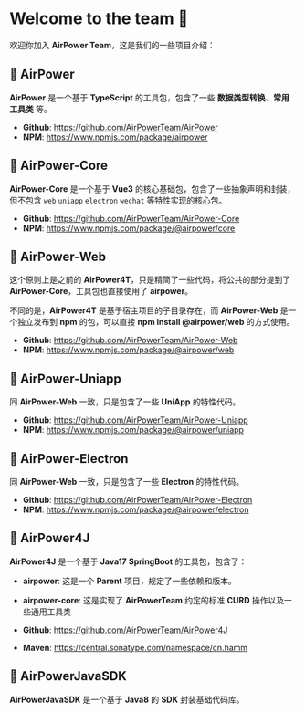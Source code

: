# Welcome to the team 🙌

欢迎你加入 **AirPower Team**，这是我们的一些项目介绍：

## 📖 AirPower

**AirPower** 是一个基于 **TypeScript** 的工具包，包含了一些 **数据类型转换**、**常用工具类** 等。

- **Github**: https://github.com/AirPowerTeam/AirPower
- **NPM**: https://www.npmjs.com/package/airpower

## 📖 AirPower-Core

**AirPower-Core** 是一个基于 **Vue3** 的核心基础包，包含了一些抽象声明和封装，但不包含 `web` `uniapp` `electron` `wechat` 等特性实现的核心包。

- **Github**: https://github.com/AirPowerTeam/AirPower-Core
- **NPM**: https://www.npmjs.com/package/@airpower/core

## 📖 AirPower-Web

这个原则上是之前的 **AirPower4T**，只是精简了一些代码，将公共的部分提到了 **AirPower-Core**，工具包也直接使用了 **airpower**。

不同的是，**AirPower4T** 是基于宿主项目的子目录存在，而 **AirPower-Web** 是一个独立发布到 **npm** 的包，可以直接 **npm install @airpower/web** 的方式使用。

- **Github**: https://github.com/AirPowerTeam/AirPower-Web
- **NPM**: https://www.npmjs.com/package/@airpower/web

## 📖 AirPower-Uniapp

同 **AirPower-Web** 一致，只是包含了一些 **UniApp** 的特性代码。

- **Github**: https://github.com/AirPowerTeam/AirPower-Uniapp
- **NPM**: https://www.npmjs.com/package/@airpower/uniapp

## 📖 AirPower-Electron

同 **AirPower-Web** 一致，只是包含了一些 **Electron** 的特性代码。

- **Github**: https://github.com/AirPowerTeam/AirPower-Electron
- **NPM**: https://www.npmjs.com/package/@airpower/electron

## 📖 AirPower4J

**AirPower4J** 是一个基于 **Java17** **SpringBoot** 的工具包，包含了：

- **airpower**: 这是一个 **Parent** 项目，规定了一些依赖和版本。
- **airpower-core**: 这是实现了 **AirPowerTeam** 约定的标准 **CURD** 操作以及一些通用工具类

- **Github**: https://github.com/AirPowerTeam/AirPower4J
- **Maven**: https://central.sonatype.com/namespace/cn.hamm

## 📖 AirPowerJavaSDK

**AirPowerJavaSDK** 是一个基于 **Java8** 的 **SDK** 封装基础代码库。
